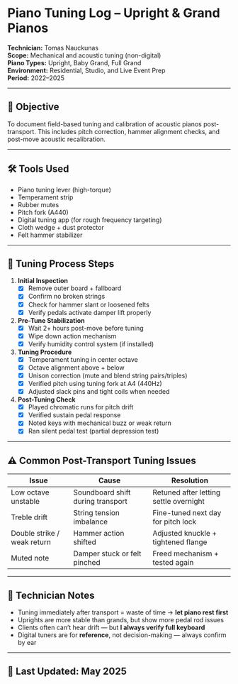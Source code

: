# Piano Tuning Log – Upright & Grand Pianos  
**Technician:** Tomas Nauckunas  
**Scope:** Mechanical and acoustic tuning (non-digital)  
**Piano Types:** Upright, Baby Grand, Full Grand  
**Environment:** Residential, Studio, and Live Event Prep  
**Period:** 2022–2025

---

## 🎯 Objective

To document field-based tuning and calibration of acoustic pianos post-transport. This includes pitch correction, hammer alignment checks, and post-move acoustic recalibration.

---

## 🛠 Tools Used

- Piano tuning lever (high-torque)  
- Temperament strip  
- Rubber mutes  
- Pitch fork (A440)  
- Digital tuning app (for rough frequency targeting)  
- Cloth wedge + dust protector  
- Felt hammer stabilizer

---

## 🔧 Tuning Process Steps

1. **Initial Inspection**
   - [x] Remove outer board + fallboard  
   - [x] Confirm no broken strings  
   - [x] Check for hammer slant or loosened felts  
   - [x] Verify pedals activate damper lift properly

2. **Pre-Tune Stabilization**
   - [x] Wait 2+ hours post-move before tuning  
   - [x] Wipe down action mechanism  
   - [x] Verify humidity control system (if installed)

3. **Tuning Procedure**
   - [x] Temperament tuning in center octave  
   - [x] Octave alignment above + below  
   - [x] Unison correction (mute and blend string pairs/triples)  
   - [x] Verified pitch using tuning fork at A4 (440Hz)  
   - [x] Adjusted slack pins and tight coils when needed

4. **Post-Tuning Check**
   - [x] Played chromatic runs for pitch drift  
   - [x] Verified sustain pedal response  
   - [x] Noted keys with mechanical buzz or weak return  
   - [x] Ran silent pedal test (partial depression test)

---

## ⚠️ Common Post-Transport Tuning Issues

| Issue | Cause | Resolution |
|-------|-------|------------|
| Low octave unstable | Soundboard shift during transport | Retuned after letting settle overnight |
| Treble drift | String tension imbalance | Fine-tuned next day for pitch lock |
| Double strike / weak return | Hammer action shifted | Adjusted knuckle + tightened flange |
| Muted note | Damper stuck or felt pinched | Freed mechanism + tested again |

---

## 🧠 Technician Notes

- Tuning immediately after transport = waste of time → **let piano rest first**  
- Uprights are more stable than grands, but show more pedal rod issues  
- Clients often can’t hear drift — but **I always verify full keyboard**  
- Digital tuners are for **reference**, not decision-making — always confirm by ear

---

## 📅 Last Updated: May 2025

